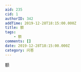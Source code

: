 ```yaml
---
aid: 235
cid: 1
authorID: 342
addTime: 2019-12-28T18:15:00.000Z
title: 额
tags:
    - 额
comments: []
date: 2019-12-28T18:15:00.000Z
category: 问答
---
```


额
